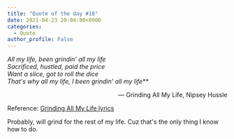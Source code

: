 ```yaml
---
title: "Quote of the day #18"
date: 2021-04-23 20:04:00+0900
categories:
  - Quote
author_profile: False
---
```


*All my life, been grindin' all my life <br/>
Sacrificed, hustled, paid the price <br/>
Want a slice, got to roll the dice <br/>
That's why all my life, I been grindin' all my life***

<div style="text-align: right"> &mdash; Grinding All My Life, Nipsey Hussle </div>

Reference: [Grinding All My Life lyrics](https://genius.com/Nipsey-hussle-grinding-all-my-life-lyrics)



Probably, will grind for the rest of my life. Cuz that's the only thing I know how to do. 